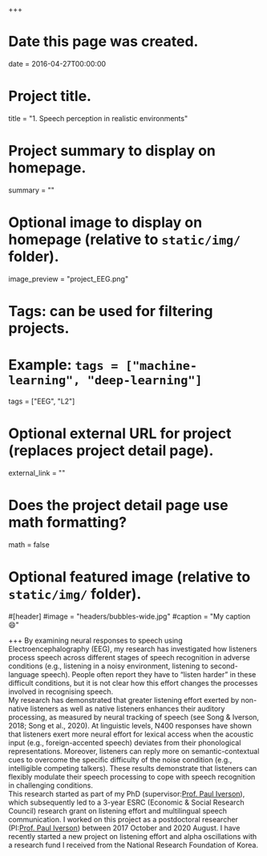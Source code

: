 +++
# Date this page was created.
date = 2016-04-27T00:00:00

# Project title.
title = "1. Speech perception in realistic environments"

# Project summary to display on homepage.
summary = ""

# Optional image to display on homepage (relative to `static/img/` folder).
image_preview = "project_EEG.png"

# Tags: can be used for filtering projects.
# Example: `tags = ["machine-learning", "deep-learning"]`
tags = ["EEG", "L2"]

# Optional external URL for project (replaces project detail page).
external_link = ""

# Does the project detail page use math formatting?
math = false

# Optional featured image (relative to `static/img/` folder).
#[header]
#image = "headers/bubbles-wide.jpg"
#caption = "My caption :smile:"

+++
By examining neural responses to speech using Electroencephalography (EEG), my research has investigated how listeners process speech across different stages of speech recognition in adverse conditions (e.g., listening in a noisy environment, listening to second-language speech). People often report they have to “listen harder” in these difficult conditions, but it is not clear how this effort changes the processes involved in recognising speech.<br>My research has demonstrated that greater listening effort exerted by non-native listeners as well as native listeners enhances their auditory processing, as measured by neural tracking of speech (see Song & Iverson, 2018; Song et al., 2020). At linguistic levels, N400 responses have shown that listeners exert more neural effort for lexical access when the acoustic input (e.g., foreign-accented speech) deviates from their phonological representations. Moreover, listeners can reply more on semantic-contextual cues to overcome the specific difficulty of the noise condition (e.g., intelligible competing talkers). These results demonstrate that listeners can flexibly modulate their speech processing to cope with speech recognition in challenging conditions.<br>This research started as part of my PhD (supervisor:[Prof. Paul Iverson](https://www.ucl.ac.uk/pals/people/paul-iverson)), which subsequently led to a 3-year ESRC (Economic & Social Research Council) research grant on listening effort and multilingual speech communication. I worked on this project as a postdoctoral researcher (PI:[Prof. Paul Iverson](https://www.ucl.ac.uk/pals/people/paul-iverson)) between 2017 October and 2020 August. I have recently started a new project on listening effort and alpha oscillations with a research fund I received from the National Research Foundation of Korea.